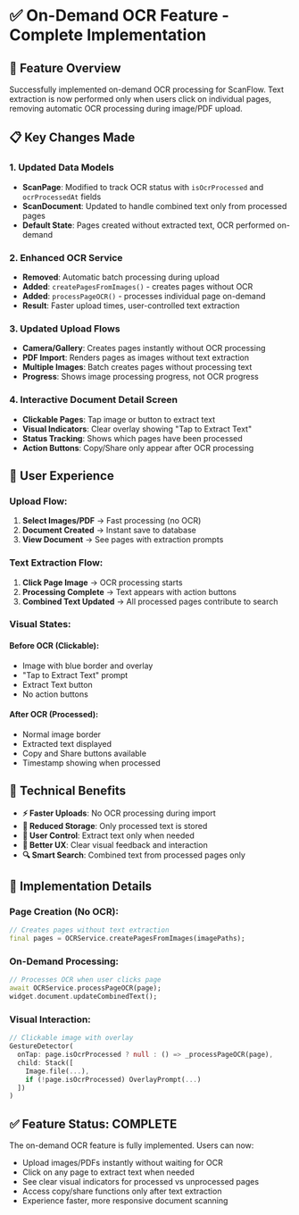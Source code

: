 # ✅ On-Demand OCR Feature - Complete Implementation

## 🎯 **Feature Overview**

Successfully implemented on-demand OCR processing for ScanFlow. Text extraction is now performed only when users click on individual pages, removing automatic OCR processing during image/PDF upload.

## 📋 **Key Changes Made**

### **1. Updated Data Models**
- **ScanPage**: Modified to track OCR status with `isOcrProcessed` and `ocrProcessedAt` fields
- **ScanDocument**: Updated to handle combined text only from processed pages
- **Default State**: Pages created without extracted text, OCR performed on-demand

### **2. Enhanced OCR Service**
- **Removed**: Automatic batch processing during upload
- **Added**: `createPagesFromImages()` - creates pages without OCR
- **Added**: `processPageOCR()` - processes individual page on-demand
- **Result**: Faster upload times, user-controlled text extraction

### **3. Updated Upload Flows**
- **Camera/Gallery**: Creates pages instantly without OCR processing
- **PDF Import**: Renders pages as images without text extraction
- **Multiple Images**: Batch creates pages without processing text
- **Progress**: Shows image processing progress, not OCR progress

### **4. Interactive Document Detail Screen**
- **Clickable Pages**: Tap image or button to extract text
- **Visual Indicators**: Clear overlay showing "Tap to Extract Text"
- **Status Tracking**: Shows which pages have been processed
- **Action Buttons**: Copy/Share only appear after OCR processing

## 🎨 **User Experience**

### **Upload Flow:**
1. **Select Images/PDF** → Fast processing (no OCR)
2. **Document Created** → Instant save to database
3. **View Document** → See pages with extraction prompts

### **Text Extraction Flow:**
1. **Click Page Image** → OCR processing starts
2. **Processing Complete** → Text appears with action buttons
3. **Combined Text Updated** → All processed pages contribute to search

### **Visual States:**

#### **Before OCR (Clickable):**
- Image with blue border and overlay
- "Tap to Extract Text" prompt
- Extract Text button
- No action buttons

#### **After OCR (Processed):**
- Normal image border
- Extracted text displayed
- Copy and Share buttons available
- Timestamp showing when processed

## 🚀 **Technical Benefits**

- **⚡ Faster Uploads**: No OCR processing during import
- **💾 Reduced Storage**: Only processed text is stored
- **🎯 User Control**: Extract text only when needed
- **📱 Better UX**: Clear visual feedback and interaction
- **🔍 Smart Search**: Combined text from processed pages only

## 📱 **Implementation Details**

### **Page Creation (No OCR):**
```dart
// Creates pages without text extraction
final pages = OCRService.createPagesFromImages(imagePaths);
```

### **On-Demand Processing:**
```dart
// Processes OCR when user clicks page
await OCRService.processPageOCR(page);
widget.document.updateCombinedText();
```

### **Visual Interaction:**
```dart
// Clickable image with overlay
GestureDetector(
  onTap: page.isOcrProcessed ? null : () => _processPageOCR(page),
  child: Stack([
    Image.file(...),
    if (!page.isOcrProcessed) OverlayPrompt(...)
  ])
)
```

## ✅ **Feature Status: COMPLETE**

The on-demand OCR feature is fully implemented. Users can now:
- Upload images/PDFs instantly without waiting for OCR
- Click on any page to extract text when needed
- See clear visual indicators for processed vs unprocessed pages
- Access copy/share functions only after text extraction
- Experience faster, more responsive document scanning